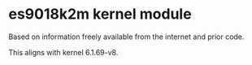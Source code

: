 
# es9018k2m kernel module

Based on information freely available from the internet and prior code.

This aligns with kernel 6.1.69-v8.
